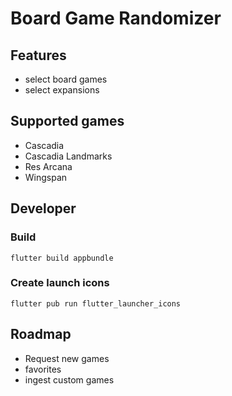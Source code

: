 # Board Game Randomizer

## Features

* select board games
* select expansions

## Supported games

* Cascadia
* Cascadia Landmarks
* Res Arcana
* Wingspan

## Developer

### Build

`flutter build appbundle`

### Create launch icons

`flutter pub run flutter_launcher_icons`

## Roadmap

* Request new games
* favorites
* ingest custom games
